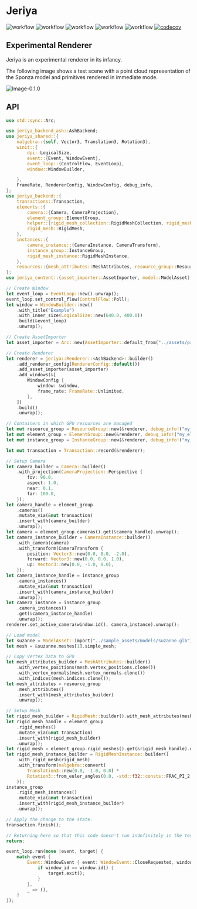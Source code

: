 # Jeriya

![workflow](https://github.com/hpatjens/Jeriya/actions/workflows/build.yml/badge.svg)
![workflow](https://github.com/hpatjens/Jeriya/actions/workflows/fmt.yml/badge.svg)
![workflow](https://github.com/hpatjens/Jeriya/actions/workflows/clippy.yml/badge.svg)
![workflow](https://github.com/hpatjens/Jeriya/actions/workflows/doc.yml/badge.svg)
![workflow](https://github.com/hpatjens/Jeriya/actions/workflows/examples.yml/badge.svg)
[![codecov](https://codecov.io/gh/hpatjens/Jeriya/branch/main/graph/badge.svg?token=JZ0PDV414L)](https://codecov.io/gh/hpatjens/Jeriya)

## Experimental Renderer

Jeriya is an experimental renderer in its infancy.

The following image shows a test scene with a point cloud representation of the Sponza model and primitives rendered in immediate mode.

![Image-0.1.0](docs/image-0.3.0.jpg)

## API

```rust
use std::sync::Arc;

use jeriya_backend_ash::AshBackend;
use jeriya_shared::{
    nalgebra::{self, Vector3, Translation3, Rotation3},
    winit::{
        dpi::LogicalSize,
        event::{Event, WindowEvent},
        event_loop::{ControlFlow, EventLoop},
        window::WindowBuilder,

    },
    FrameRate, RendererConfig, WindowConfig, debug_info,
};
use jeriya_backend::{
    transactions::Transaction,
    elements::{
        camera::{Camera, CameraProjection},
        element_group::ElementGroup,
        helper::{rigid_mesh_collection::RigidMeshCollection, rigid_mesh_instance_collection::RigidMeshInstanceCollection},
        rigid_mesh::RigidMesh,
    },
    instances::{
        camera_instance::{CameraInstance, CameraTransform},
        instance_group::InstanceGroup,
        rigid_mesh_instance::RigidMeshInstance,
    },
    resources::{mesh_attributes::MeshAttributes, resource_group::ResourceGroup},
};
use jeriya_content::{asset_importer::AssetImporter, model::ModelAsset};

// Create Window
let event_loop = EventLoop::new().unwrap();
event_loop.set_control_flow(ControlFlow::Poll);
let window = WindowBuilder::new()
    .with_title("Example")
    .with_inner_size(LogicalSize::new(640.0, 480.0))
    .build(&event_loop)
    .unwrap();

// Create AssetImporter
let asset_importer = Arc::new(AssetImporter::default_from("../assets/processed").unwrap());

// Create Renderer
let renderer = jeriya::Renderer::<AshBackend>::builder()
    .add_renderer_config(RendererConfig::default())
    .add_asset_importer(asset_importer)
    .add_windows(&[
        WindowConfig {
            window: &window,
            frame_rate: FrameRate::Unlimited,
        },
    ])
    .build()
    .unwrap();

// Containers in which GPU resources are managed
let mut resource_group = ResourceGroup::new(&renderer, debug_info!("my_resource_group"));
let mut element_group = ElementGroup::new(&renderer, debug_info!("my_element_group"));
let mut instance_group = InstanceGroup::new(&renderer, debug_info!("my_instance_group"));

let mut transaction = Transaction::record(&renderer);

// Setup Camera
let camera_builder = Camera::builder()
    .with_projection(CameraProjection::Perspective {
        fov: 90.0,
        aspect: 1.0,
        near: 0.1,
        far: 100.0,
    });
let camera_handle = element_group
    .cameras()
    .mutate_via(&mut transaction)
    .insert_with(camera_builder)
    .unwrap();
let camera = element_group.cameras().get(&camera_handle).unwrap();
let camera_instance_builder = CameraInstance::builder()
    .with_camera(camera)
    .with_transform(CameraTransform {
        position: Vector3::new(0.0, 0.0, -2.0),
        forward: Vector3::new(0.0, 0.0, 1.0),
        up: Vector3::new(0.0, -1.0, 0.0),
    });
let camera_instance_handle = instance_group
    .camera_instances()
    .mutate_via(&mut transaction)
    .insert_with(camera_instance_builder)
    .unwrap();
let camera_instance = instance_group
    .camera_instances()
    .get(&camera_instance_handle)
    .unwrap();
renderer.set_active_camera(window.id(), camera_instance).unwrap();

// Load model
let suzanne = ModelAsset::import("../sample_assets/models/suzanne.glb").unwrap();
let mesh = &suzanne.meshes[1].simple_mesh;

// Copy Vertex Data to GPU
let mesh_attributes_builder = MeshAttributes::builder()
    .with_vertex_positions(mesh.vertex_positions.clone())
    .with_vertex_normals(mesh.vertex_normals.clone())
    .with_indices(mesh.indices.clone());
let mesh_attributes = resource_group
    .mesh_attributes()
    .insert_with(mesh_attributes_builder)
    .unwrap();

// Setup Mesh
let rigid_mesh_builder = RigidMesh::builder().with_mesh_attributes(mesh_attributes);
let rigid_mesh_handle = element_group
    .rigid_meshes()
    .mutate_via(&mut transaction)
    .insert_with(rigid_mesh_builder)
    .unwrap();
let rigid_mesh = element_group.rigid_meshes().get(&rigid_mesh_handle).unwrap();
let rigid_mesh_instance_builder = RigidMeshInstance::builder()
    .with_rigid_mesh(rigid_mesh)
    .with_transform(nalgebra::convert(
        Translation3::new(0.0, -1.0, 0.0) * 
        Rotation3::from_euler_angles(0.0, -std::f32::consts::FRAC_PI_2, 0.0)
    ));
instance_group
    .rigid_mesh_instances()
    .mutate_via(&mut transaction)
    .insert_with(rigid_mesh_instance_builder)
    .unwrap();

// Apply the change to the state.
transaction.finish();

// Returning here so that this code doesn't run indefinitely in the tests.
return;

event_loop.run(move |event, target| {
    match event {
        Event::WindowEvent { event: WindowEvent::CloseRequested, window_id } => {
            if window_id == window.id() { 
                target.exit();
            }
        },
        _ => (),
    }
});
```